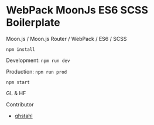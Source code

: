 # WebPack MoonJs ES6 SCSS Boilerplate
Moon.js / Moon.js Router / WebPack / ES6 / SCSS

`npm install`

Development: `npm run dev`

Production: `npm run prod`

`npm start`

GL & HF

Contributor
- [ghstahl](https://github.com/ghstahl)
